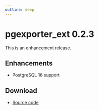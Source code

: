 ```yaml
---
outline: deep
---
```


# pgexporter_ext 0.2.3

This is an enhancement release.

## Enhancements

- PostgreSQL 16 support

## Download

- [Source code](https://github.com/pgexporter/pgexporter_ext/releases/download/0.2.3/pgexporter_ext-0.2.3.tar.gz)